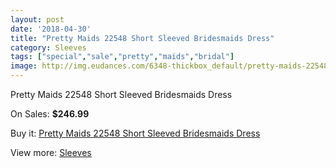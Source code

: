 ```yaml
---
layout: post
date: '2018-04-30'
title: "Pretty Maids 22548 Short Sleeved Bridesmaids Dress"
category: Sleeves
tags: ["special","sale","pretty","maids","bridal"]
image: http://img.eudances.com/6348-thickbox_default/pretty-maids-22548-short-sleeved-bridesmaids-dress.jpg
---
```

Pretty Maids 22548 Short Sleeved Bridesmaids Dress

On Sales: **$246.99**
<a href="https://www.eudances.com/en/sleeves/2301-pretty-maids-22548-short-sleeved-bridesmaids-dress.html"><amp-img layout="responsive" width="600" height="600" src="//img.eudances.com/6348-thickbox_default/pretty-maids-22548-short-sleeved-bridesmaids-dress.jpg" alt="Pretty Maids 22548 Short Sleeved Bridesmaids Dress 0" /></a>
<a href="https://www.eudances.com/en/sleeves/2301-pretty-maids-22548-short-sleeved-bridesmaids-dress.html"><amp-img layout="responsive" width="600" height="600" src="//img.eudances.com/6349-thickbox_default/pretty-maids-22548-short-sleeved-bridesmaids-dress.jpg" alt="Pretty Maids 22548 Short Sleeved Bridesmaids Dress 1" /></a>

Buy it: [Pretty Maids 22548 Short Sleeved Bridesmaids Dress](https://www.eudances.com/en/sleeves/2301-pretty-maids-22548-short-sleeved-bridesmaids-dress.html "Pretty Maids 22548 Short Sleeved Bridesmaids Dress")

View more: [Sleeves](https://www.eudances.com/en/26-sleeves "Sleeves")